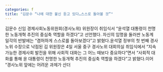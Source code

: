 ```yaml
---
categories: f
title: "김문수 “나에 대한 불신 듣고 있다…스스로 돌아볼 것”"
---
```

김문수 신임 경제사회노동위원회(경사노위) 위원장이 취임식서 “윤석열 대통령이 천명한 노동개혁 추진의 중심축 역할을 하겠다”고 선언했다. 자신의 임명을 둘러싼 노동계 일각의 반발에는 “겸허하게 스스로를 돌아보겠다”고 밝혔다.윤석열 정부의 첫 번째 경사노위 수장으로 낙점된 김 위원장은 4일 서울 중구 경사노위 대회의실 취임식에서 “지속가능한 경제사회 발전을 위해 사회적 대화는 그 어느 때보다 중요하다”면서 “사회적 대화를 통해 윤 대통령이 천명한 노동개혁 추진의 중심축 역할을 하겠다”고 밝혔다.이어 “경사노위 앞에는 어려운 과제가 산더
